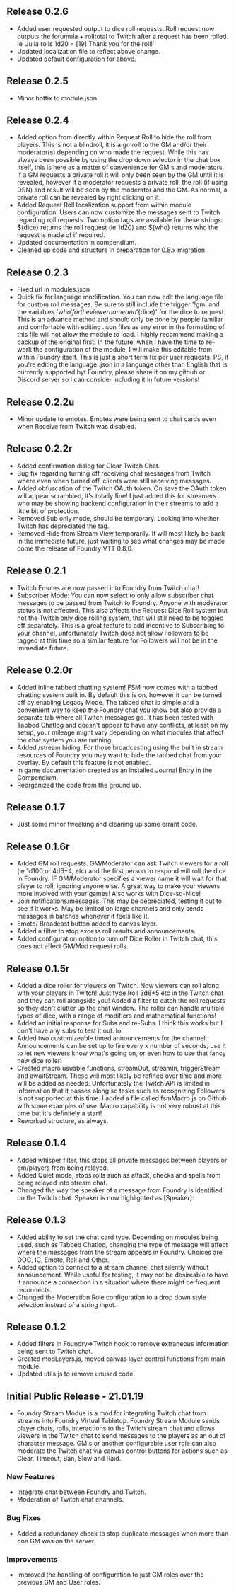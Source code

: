 ## Release 0.2.6
- Added user requested output to dice roll requests. Roll request now outputs the forumula + rolltotal to Twitch after a request has been rolled. Ie 'Julia rolls
1d20 = [19] Thank you for the roll!'
- Updated localization file to reflect above change.
- Updated default configuration for above.

## Release 0.2.5
- Minor hotfix to module.json

## Release 0.2.4
- Added option from directly within Request Roll to hide the roll from players. This is not a blindroll, it is a gmroll to the GM and/or their moderator(s)
depending on who made the request. While this has always been possible by using the drop down selector in the chat box itself, this is here as a matter of 
convenience for GM's and moderators. If a GM requests a private roll it will only been seen by the GM until it is revealed, however if a moderator requests
a private roll, the roll (if using DSN) and result will be seen by the moderator and the GM. As normal, a private roll can be revealed by right clicking 
on it.
- Added Request Roll localization support from within module configuration. Users can now customize the messages sent to Twitch regarding roll requests. 
Two option tags are available for these strings: ${dice} returns the roll request (ie 1d20) and ${who} returns who the request is made of if required.
- Updated documentation in compendium.
- Cleaned up code and structure in preparation for 0.8.x migration.

## Release 0.2.3
- Fixed url in modules.json
- Quick fix for language modification. You can now edit the language file for custom roll messages. Be sure to still include the trigger '!gm' and the variables
'${who}' for the viewer name and '${dice}' for the dice to request. This is an advance method and should only be done by people familiar and comfortable with
editing .json files as any error in the formatting of this file will not allow the module to load. I highly recommend making a backup of the original first! In
the future, when I have the time to re-work the configuration of the module, I will make this editable from within Foundry itself. This is just a short term
fix per user requests. PS, if you're editing the language .json in a language other than English that is currently supported byt Foundry, please share it on 
my github or Discord server so I can consider including it in future versions!

## Release 0.2.2u
- Minor update to emotes. Emotes were being sent to chat cards even when Receive from Twitch was disabled.

## Release 0.2.2r
- Added confirmation dialog for Clear Twitch Chat.
- Bug fix regarding turning off receiving chat messages from Twitch where even when turned off, clients were still receiving messages.
- Added obfuscation of the Twitch OAuth token. On save the OAuth token will appear scrambled, it's totally fine! I just added this for streamers who may be showing
backend configuration in their streams to add a little bit of protection.
- Removed Sub only mode, should be temporary. Looking into whether Twitch has depreciated the tag.
- Removed Hide from Stream View temporarily. It will most likely be back in the immediate future, just waiting to see what changes may be made come the release
of Foundry VTT 0.8.0.

## Release 0.2.1
- Twitch Emotes are now passed into Foundry from Twitch chat! 
- Subscriber Mode: You can now select to only allow subscriber chat messages to be passed from Twitch to Foundry. Anyone with moderator status is not affected. This
also affects the Request Dice Roll system but not the Twitch only dice rolling system, that will still need to be toggled off separately. This is a great 
feature to add incentive to Subscribing to your channel, unfortunately Twitch does not allow Followers to be tagged at this time so a similar feature for Followers
will not be in the immediate future.

## Release 0.2.0r
- Added inline tabbed chatting system! FSM now comes with a tabbed chatting system built in. By default this is on, however it can be turned off by enabling Legacy Mode.
The tabbed chat is simple and a convenient way to keep the Foundry chat you know but also provide a separate tab where all Twitch messages go. It has been tested with 
Tabbed Chatlog and doesn't appear to have any conflicts, at least on my setup, your mileage might vary depending on what modules that affect the chat system you are running.
- Added /stream hiding. For those broadcasting using the built in stream resources of Foundry you may want to hide the tabbed chat from your overlay. By default this 
feature is not enabled.
- In game documentation created as an installed Journal Entry in the Compendium.
- Reorganized the code from the ground up. 

## Release 0.1.7
- Just some minor tweaking and cleaning up some errant code.

## Release 0.1.6r
- Added GM roll requests. GM/Moderator can ask Twitch viewers for a roll (ie 1d100 or 4d6+4, etc) and the first person to respond will
roll the dice in Foundry. IF GM/Moderator specifies a viewer name it will wait for that player to roll, ignoring anyone else. A great 
way to make your viewers more involved with your games! Also works with Dice-so-Nice! 
- Join notifications/messages. This may be depreciated, testing it out to see if it works. May be limited on large channels and only
sends messages in batches whenever it feels like it. 
- Emote/ Broadcast button added to canvas layer.
- Added a filter to stop excess roll results and announcements.
- Added configuration option to turn off Dice Roller in Twitch chat, this does not affect GM/Mod request rolls.

## Release 0.1.5r
- Added a dice roller for viewers on Twitch. Now viewers can roll along with your players in Twitch! Just type !roll 3d8+5 etc in the 
Twitch chat and they can roll alongside you! Added a filter to catch the roll requests so they don't clutter up the chat window. The 
roller can handle multiple types of dice, with a range of modifiers and mathematical functions!
- Added an initial response for Subs and re-Subs. I think this works but I don't have any subs to test it out. lol
- Added two customizeable timed announcements for the channel. Announcements can be set up to fire every x number of seconds, use it to 
let new viewers know what's going on, or even how to use that fancy new dice roller!
- Created macro usuable functions, streamOut, streamIn, triggerStream and awaitStream. These will most likely be refined over time and more will be
added as needed. Unfortunately the Twitch API is limited in information that it passes along so tasks such as recognizing Followers is not
supported at this time. I added a file called fsmMacro.js on Github with some examples of use. Macro capability is not very robust at this
time but it's definitely a start! 
- Reworked structure, as always.

## Release 0.1.4
- Added whisper filter, this stops all private messages between players or gm/players from being relayed.
- Added Quiet mode, stops rolls such as attack, checks and spells from being relayed into stream chat.
- Changed the way the speaker of a message from Foundry is identified on the Twitch chat. Speaker is now highlighted as \[Speaker\]:

## Release 0.1.3
- Added ability to set the chat card type. Depending on modules being used, such as Tabbed Chatlog, changing the type of message will affect
where the messages from the stream appears in Foundry. Choices are OOC, IC, Emote, Roll and Other.
- Added option to connect to a stream channel chat silently without announcement. While useful for testing, it may not be desireable to 
have it announce a connection in a situation where there might be frequent reconnects.
- Changed the Moderation Role configuration to a drop down style selection instead of a string input.

## Release 0.1.2
- Added filters in Foundry=>Twitch hook to remove extraneous information being sent to Twitch chat.
- Created modLayers.js, moved canvas layer control functions from main module.
- Updated utils.js to remove unused code.

## Initial Public Release - 21.01.19
- Foundry Stream Modue is a mod for integrating Twitch chat from streams into Foundry Virtual Tabletop. Foundry Stream Module sends player chats, rolls, interactions to the Twitch stream chat and allows viewers in the Twitch chat to send messages to the players as an out of character message. GM's or another configurable user role can also moderate the Twitch chat via canvas control buttons for actions such as Clear, Timeout, Ban, Slow and Raid.

### New Features
- Integrate chat between Foundry and Twitch.
- Moderation of Twitch chat channels.

### Bug Fixes
- Added a redundancy check to stop duplicate messages when more than one GM was on the server.

### Improvements
- Improved the handling of configuration to just GM roles over the previous GM and User roles. 
